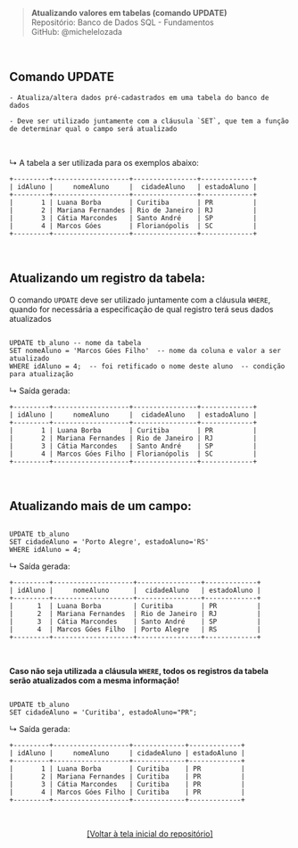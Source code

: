 > **Atualizando valores em tabelas (comando UPDATE)**     
> Repositório: Banco de Dados SQL - Fundamentos    
> GitHub: @michelelozada
&nbsp;
     
&nbsp;  
## Comando UPDATE
```
- Atualiza/altera dados pré-cadastrados em uma tabela do banco de dados

- Deve ser utilizado juntamente com a cláusula `SET`, que tem a função de determinar qual o campo será atualizado
```
  
&nbsp;

↳ A tabela a ser utilizada para os exemplos abaixo:
```
+---------+-------------------+----------------+-------------+
| idAluno |     nomeAluno     |  cidadeAluno   | estadoAluno |
+---------+-------------------+----------------+-------------+
|       1 | Luana Borba       | Curitiba       | PR          |
|       2 | Mariana Fernandes | Rio de Janeiro | RJ          |
|       3 | Cátia Marcondes   | Santo André    | SP          |
|       4 | Marcos Góes       | Florianópolis  | SC          |
+---------+-------------------+----------------+-------------+

```
&nbsp;

## Atualizando um registro da tabela:
O comando `UPDATE` deve ser utilizado juntamente com a cláusula `WHERE`, quando for necessária a especificação de qual registro terá seus dados atualizados

```mysql

UPDATE tb_aluno -- nome da tabela
SET nomeAluno = 'Marcos Góes Filho'  -- nome da coluna e valor a ser atualizado
WHERE idAluno = 4;  -- foi retificado o nome deste aluno  -- condição para atualização
```

↳ Saída gerada: 
```
+---------+-------------------+----------------+-------------+
| idAluno |     nomeAluno     |  cidadeAluno   | estadoAluno |
+---------+-------------------+----------------+-------------+
|       1 | Luana Borba       | Curitiba       | PR          |
|       2 | Mariana Fernandes | Rio de Janeiro | RJ          |
|       3 | Cátia Marcondes   | Santo André    | SP          |
|       4 | Marcos Góes Filho | Florianópolis  | SC          |
+---------+-------------------+----------------+-------------+
```
&nbsp;

## Atualizando mais de um campo:

```mysql

UPDATE tb_aluno 
SET cidadeAluno = 'Porto Alegre', estadoAluno='RS' 
WHERE idAluno = 4; 
```

↳ Saída gerada: 
```
+---------+--------------------+----------------+-------------+
| idAluno |     nomeAluno      |  cidadeAluno   | estadoAluno |
+---------+--------------------+----------------+-------------+
|      1  | Luana Borba        | Curitiba       | PR          |
|      2  | Mariana Fernandes  | Rio de Janeiro | RJ          |
|      3  | Cátia Marcondes    | Santo André    | SP          |
|      4  | Marcos Góes Filho  | Porto Alegre   | RS          |
+---------+--------------------+----------------+-------------+

```
&nbsp;
  
**Caso não seja utilizada a cláusula `WHERE`, todos os registros da tabela serão atualizados com a mesma informação!**

```mysql

UPDATE tb_aluno 
SET cidadeAluno = 'Curitiba', estadoAluno="PR";
```

↳ Saída gerada: 
```
+---------+-------------------+-------------+-------------+
| idAluno |     nomeAluno     | cidadeAluno | estadoAluno |
+---------+-------------------+-------------+-------------+
|       1 | Luana Borba       | Curitiba    | PR          |
|       2 | Mariana Fernandes | Curitiba    | PR          |
|       3 | Cátia Marcondes   | Curitiba    | PR          |
|       4 | Marcos Góes Filho | Curitiba    | PR          |
+---------+-------------------+-------------+-------------+
```

&nbsp;

<div align="center">
<a href="https://github.com/michelelozada/SQL-Study-Notes">[Voltar à tela inicial do repositório]</a>
</div>